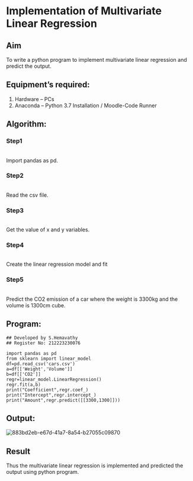 # Implementation of Multivariate Linear Regression
## Aim
To write a python program to implement multivariate linear regression and predict the output.
## Equipment’s required:
1.	Hardware – PCs
2.	Anaconda – Python 3.7 Installation / Moodle-Code Runner
## Algorithm:
### Step1
<br>
Import pandas as pd.

### Step2
<br>
Read the csv file.

### Step3
<br>
Get the value of x and y variables.

### Step4
<br>
Create the linear regression model and fit

### Step5
<br>
Predict the CO2 emission of a car where the weight is 3300kg and the volume is 1300cm cube.

## Program:
```
## Developed by S.Hemavathy
## Register No: 212223230076

import pandas as pd
from sklearn import linear_model
df=pd.read_csv('cars.csv')
a=df[['Weight','Volume']]
b=df[['CO2']]
regr=linear_model.LinearRegression()
regr.fit(a,b)
print("Coefficient",regr.coef_)
print("Intercept",regr.intercept_)
print("Amount",regr.predict([[3300,1300]]))

```
## Output:
![883bd2eb-e67d-41a7-8a54-b27055c09870](https://github.com/Hemaatchu/Multivariate-Linear-Regression/assets/147328300/32e52225-32cc-4ab0-b9e2-acbf63ebfea7)

## Result
Thus the multivariate linear regression is implemented and predicted the output using python program.
